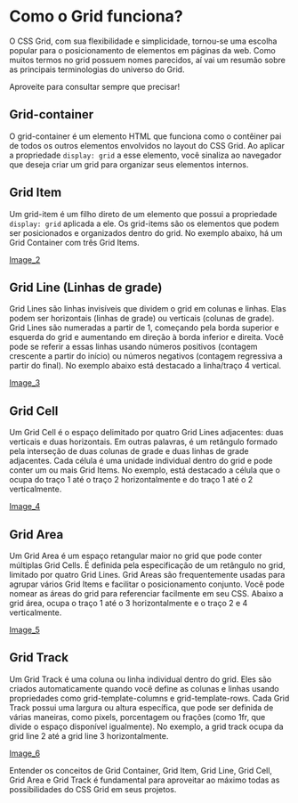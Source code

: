 # Como o Grid funciona?

O CSS Grid, com sua flexibilidade e simplicidade, tornou-se uma escolha popular para o posicionamento de elementos em páginas da web. Como muitos termos no grid possuem nomes parecidos, aí vai um resumão sobre as principais terminologias do universo do Grid.

Aproveite para consultar sempre que precisar!

## Grid-container

O grid-container é um elemento HTML que funciona como o contêiner pai de todos os outros elementos envolvidos no layout do CSS Grid. Ao aplicar a propriedade `display: grid` a esse elemento, você sinaliza ao navegador que deseja criar um grid para organizar seus elementos internos.

## Grid Item

Um grid-item é um filho direto de um elemento que possui a propriedade `display: grid` aplicada a ele. Os grid-items são os elementos que podem ser posicionados e organizados dentro do grid. No exemplo abaixo, há um Grid Container com três Grid Items.

[Image_2](/images/Aula1-img2.png.png)

## Grid Line (Linhas de grade)

Grid Lines são linhas invisíveis que dividem o grid em colunas e linhas. Elas podem ser horizontais (linhas de grade) ou verticais (colunas de grade). Grid Lines são numeradas a partir de 1, começando pela borda superior e esquerda do grid e aumentando em direção à borda inferior e direita. Você pode se referir a essas linhas usando números positivos (contagem crescente a partir do início) ou números negativos (contagem regressiva a partir do final). No exemplo abaixo está destacado a linha/traço 4 vertical.

[Image_3](/images/Aula1-img3.png.png)

## Grid Cell

Um Grid Cell é o espaço delimitado por quatro Grid Lines adjacentes: duas verticais e duas horizontais. Em outras palavras, é um retângulo formado pela interseção de duas colunas de grade e duas linhas de grade adjacentes. Cada célula é uma unidade individual dentro do grid e pode conter um ou mais Grid Items. No exemplo, está destacado a célula que o ocupa do traço 1 até o traço 2 horizontalmente e do traço 1 até o 2 verticalmente.

[Image_4](/images/Aula1-img4.png.png)

## Grid Area

Um Grid Area é um espaço retangular maior no grid que pode conter múltiplas Grid Cells. É definida pela especificação de um retângulo no grid, limitado por quatro Grid Lines. Grid Areas são frequentemente usadas para agrupar vários Grid Items e facilitar o posicionamento conjunto. Você pode nomear as áreas do grid para referenciar facilmente em seu CSS. Abaixo a grid área, ocupa o traço 1 até o 3 horizontalmente e o traço 2 e 4 verticalmente.

[Image_5](/images/Aula1-img5.png.png)

## Grid Track

Um Grid Track é uma coluna ou linha individual dentro do grid. Eles são criados automaticamente quando você define as colunas e linhas usando propriedades como grid-template-columns e grid-template-rows. Cada Grid Track possui uma largura ou altura específica, que pode ser definida de várias maneiras, como pixels, porcentagem ou frações (como 1fr, que divide o espaço disponível igualmente). No exemplo, a grid track ocupa da grid line 2 até a grid line 3 horizontalmente.

[Image_6](/images/Aula1-img6.png.png)

Entender os conceitos de Grid Container, Grid Item, Grid Line, Grid Cell, Grid Area e Grid Track é fundamental para aproveitar ao máximo todas as possibilidades do CSS Grid em seus projetos.